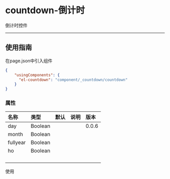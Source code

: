 # countdown-倒计时

倒计时控件

---

## 使用指南

在page.json中引入组件

```json
{
    "usingComponents": {
      "el-countdown": "component/_countdown/countdown"
    }
}
```

### 属性

| 名称 | 类型 | 默认 | 说明 | 版本 |
| :--- | :--- | :--- | :--- | :--- |
| day | Boolean |  |  | 0.0.6 |
| month | Boolean |  |  |  |
| fullyear | Boolean |  |  |  |
| ho | Boolean |  |  |  |
|  |  |  |  |  |
|  |  |  |  |  |
|  |  |  |  |  |
|  |  |  |  |  |

使用





